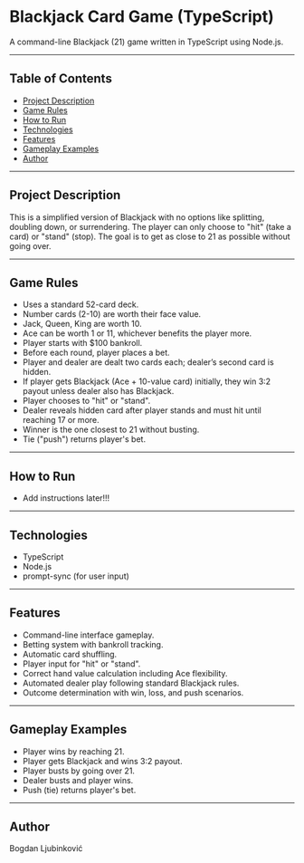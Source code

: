 # Blackjack Card Game (TypeScript)

A command-line Blackjack (21) game written in TypeScript using Node.js.

---

## Table of Contents

- [Project Description](#project-description)  
- [Game Rules](#game-rules)  
- [How to Run](#how-to-run)  
- [Technologies](#technologies)  
- [Features](#features)  
- [Gameplay Examples](#gameplay-examples)  
- [Author](#author)  

---

## Project Description

This is a simplified version of Blackjack with no options like splitting, doubling down, or surrendering. The player can only choose to "hit" (take a card) or "stand" (stop). The goal is to get as close to 21 as possible without going over.

---

## Game Rules

- Uses a standard 52-card deck.  
- Number cards (2-10) are worth their face value.  
- Jack, Queen, King are worth 10.  
- Ace can be worth 1 or 11, whichever benefits the player more.  
- Player starts with $100 bankroll.  
- Before each round, player places a bet.  
- Player and dealer are dealt two cards each; dealer’s second card is hidden.  
- If player gets Blackjack (Ace + 10-value card) initially, they win 3:2 payout unless dealer also has Blackjack.  
- Player chooses to "hit" or "stand".  
- Dealer reveals hidden card after player stands and must hit until reaching 17 or more.  
- Winner is the one closest to 21 without busting.  
- Tie ("push") returns player's bet.

---

## How to Run

- Add instructions later!!!

---

## Technologies

- TypeScript  
- Node.js  
- prompt-sync (for user input)

---

## Features

- Command-line interface gameplay.  
- Betting system with bankroll tracking.  
- Automatic card shuffling.  
- Player input for "hit" or "stand".  
- Correct hand value calculation including Ace flexibility.  
- Automated dealer play following standard Blackjack rules.  
- Outcome determination with win, loss, and push scenarios.

---

## Gameplay Examples

- Player wins by reaching 21.  
- Player gets Blackjack and wins 3:2 payout.  
- Player busts by going over 21.  
- Dealer busts and player wins.  
- Push (tie) returns player's bet.

---

## Author

Bogdan Ljubinković

